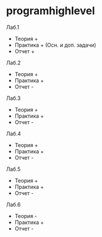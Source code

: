# programhighlevel

Лаб.1
  - Теория +
  - Практика + (Осн. и доп. задачи)
  - Отчет +

Лаб.2
  - Теория +
  - Практика +
  - Отчет -

Лаб.3
  - Теория +
  - Практика +
  - Отчет -

Лаб.4
  - Теория +
  - Практика +
  - Отчет -

Лаб.5
  - Теория +
  - Практика +
  - Отчет -

Лаб.6
  - Теория -
  - Практика +
  - Отчет -
